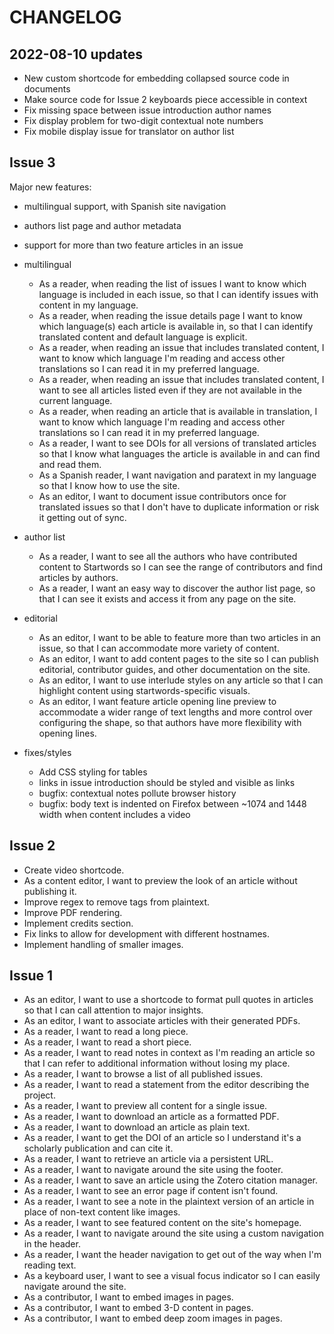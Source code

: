 # CHANGELOG

## 2022-08-10 updates

- New custom shortcode for embedding collapsed source code in documents
- Make source code for Issue 2 keyboards piece accessible in context
- Fix missing space between issue introduction author names
- Fix display problem for two-digit contextual note numbers
- Fix mobile display issue for translator on author list

## Issue 3

Major new features:
- multilingual support, with Spanish site navigation
- authors list page and author metadata
- support for more than two feature articles in an issue

- multilingual
  - As a reader, when reading the list of issues I want to know which language is included in each issue, so that I can identify issues with content in my language.
  - As a reader, when reading the issue details page I want to know which language(s) each article is available in, so that I can identify translated content and default language is explicit.
  - As a reader, when reading an issue that includes translated content, I want to know which language I'm reading and access other translations so I can read it in my preferred language.
  - As a reader, when reading an issue that includes translated content, I want to see all articles listed even if they are not available in the current language.
  - As a reader, when reading an article that is available in translation, I want to know which language I'm reading and access other translations so I can read it in my preferred language.
  - As a reader, I want to see DOIs for all versions of translated articles so that I know what languages the article is available in and can find and read them.
  - As a Spanish reader, I want navigation and paratext in my language so that I know how to use the site.
  - As an editor, I want to document issue contributors once for translated issues so that I don't have to duplicate information or risk it getting out of sync.

- author list
  - As a reader, I want to see all the authors who have contributed content to Startwords so I can see the range of contributors and find articles by authors.
  - As a reader, I want an easy way to discover the author list page, so that I can see it exists and access it from any page on the site.

- editorial
  - As an editor, I want to be able to feature more than two articles in an issue, so that I can accommodate more variety of content.
  - As an editor, I want to add content pages to the site so I can publish editorial, contributor guides, and other documentation on the site.
  - As an editor, I want to use interlude styles on any article so that I can highlight content using startwords-specific visuals.
  - As an editor, I want feature article opening line preview to accommodate a wider range of text lengths and more control over configuring the shape, so that authors have more flexibility with opening lines.

- fixes/styles
  - Add CSS styling for tables
  - links in issue introduction should be styled and visible as links
  - bugfix: contextual notes pollute browser history
  - bugfix: body text is indented on Firefox between ~1074 and 1448 width when content includes a video


## Issue 2
- Create video shortcode.
- As a content editor, I want to preview the look of an article without publishing it.
- Improve regex to remove tags from plaintext.
- Improve PDF rendering.
- Implement credits section.
- Fix links to allow for development with different hostnames.
- Implement handling of smaller images.


## Issue 1
- As an editor, I want to use a shortcode to format pull quotes in articles so that I can call attention to major insights.
- As an editor, I want to associate articles with their generated PDFs.
- As a reader, I want to read a long piece.
- As a reader, I want to read a short piece.
- As a reader, I want to read notes in context as I'm reading an article so that I can refer to additional information without losing my place.
- As a reader, I want to browse a list of all published issues.
- As a reader, I want to read a statement from the editor describing the project.
- As a reader, I want to preview all content for a single issue.
- As a reader, I want to download an article as a formatted PDF.
- As a reader, I want to download an article as plain text.
- As a reader, I want to get the DOI of an article so I understand it's a scholarly publication and can cite it.
- As a reader, I want to retrieve an article via a persistent URL.
- As a reader, I want to navigate around the site using the footer.
- As a reader, I want to save an article using the Zotero citation manager.
- As a reader, I want to see an error page if content isn't found.
- As a reader, I want to see a note in the plaintext version of an article in place of non-text content like images.
- As a reader, I want to see featured content on the site's homepage.
- As a reader, I want to navigate around the site using a custom navigation in the header.
- As a reader, I want the header navigation to get out of the way when I'm reading text.
- As a keyboard user, I want to see a visual focus indicator so I can easily navigate around the site.
- As a contributor, I want to embed images in pages.
- As a contributor, I want to embed 3-D content in pages.
- As a contributor, I want to embed deep zoom images in pages.